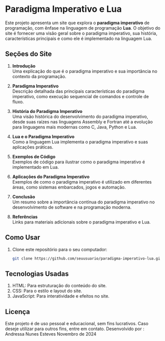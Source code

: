 # Paradigma Imperativo e Lua

Este projeto apresenta um site que explora o **paradigma imperativo** de programação, com ênfase na linguagem de programação **Lua**. O objetivo do site é fornecer uma visão geral sobre o paradigma imperativo, sua história, características principais e como ele é implementado na linguagem Lua.

## Seções do Site

1. **Introdução**  
   Uma explicação do que é o paradigma imperativo e sua importância no contexto da programação.

2. **Paradigma Imperativo**  
   Descrição detalhada das principais características do paradigma imperativo, como execução sequencial de comandos e controle de fluxo.

3. **História do Paradigma Imperativo**  
   Uma visão histórica do desenvolvimento do paradigma imperativo, desde suas raízes nas linguagens Assembly e Fortran até a evolução para linguagens mais modernas como C, Java, Python e Lua.

4. **Lua e o Paradigma Imperativo**  
   Como a linguagem Lua implementa o paradigma imperativo e suas aplicações práticas.

5. **Exemplos de Código**  
   Exemplos de código para ilustrar como o paradigma imperativo é implementado em Lua.

6. **Aplicações do Paradigma Imperativo**  
   Exemplos de como o paradigma imperativo é utilizado em diferentes áreas, como sistemas embarcados, jogos e automação.

7. **Conclusão**  
   Um resumo sobre a importância contínua do paradigma imperativo no desenvolvimento de software e na programação moderna.

8. **Referências**  
   Links para materiais adicionais sobre o paradigma imperativo e Lua.

## Como Usar

1. Clone este repositório para o seu computador:
   ```bash
   git clone https://github.com/seuusuario/paradigma-imperativo-lua.git

## Tecnologias Usadas 
1. HTML: Para estruturação do conteúdo do site.
2. CSS: Para o estilo e layout do site.
3. JavaScript: Para interatividade e efeitos no site.

## Licença
Este projeto é de uso pessoal e educacional, sem fins lucrativos. Caso deseje utilizar para outros fins, entre em contato.
Desenvolvido por : Andressa Nunes Esteves 
Novembro de 2024
